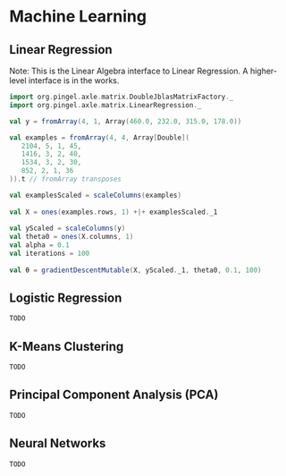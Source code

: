 
Machine Learning
================

Linear Regression
-----------------

Note: This is the Linear Algebra interface to Linear Regression.
A higher-level interface is in the works.

```scala
import org.pingel.axle.matrix.DoubleJblasMatrixFactory._
import org.pingel.axle.matrix.LinearRegression._

val y = fromArray(4, 1, Array(460.0, 232.0, 315.0, 178.0))

val examples = fromArray(4, 4, Array[Double](
   2104, 5, 1, 45,
   1416, 3, 2, 40,
   1534, 3, 2, 30,
   852, 2, 1, 36
)).t // fromArray transposes

val examplesScaled = scaleColumns(examples)
      
val X = ones(examples.rows, 1) +|+ examplesScaled._1
      
val yScaled = scaleColumns(y)
val theta0 = ones(X.columns, 1)
val alpha = 0.1
val iterations = 100
      
val θ = gradientDescentMutable(X, yScaled._1, theta0, 0.1, 100)
```

Logistic Regression
-------------------

```scala
TODO
```

K-Means Clustering
------------------

```scala
TODO
```

Principal Component Analysis (PCA)
----------------------------------

```scala
TODO
```

Neural Networks
---------------

```scala
TODO
```
